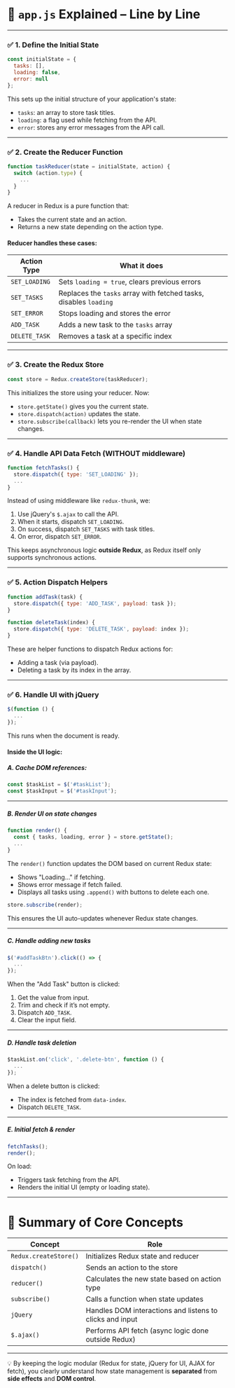 # 📘 `app.js` Explained – Line by Line

---

### ✅ 1. Define the Initial State

```js
const initialState = {
  tasks: [],
  loading: false,
  error: null
};
```

This sets up the initial structure of your application's state:

* `tasks`: an array to store task titles.
* `loading`: a flag used while fetching from the API.
* `error`: stores any error messages from the API call.

---

### ✅ 2. Create the Reducer Function

```js
function taskReducer(state = initialState, action) {
  switch (action.type) {
    ...
  }
}
```

A reducer in Redux is a pure function that:

* Takes the current state and an action.
* Returns a new state depending on the action type.

#### Reducer handles these cases:

| Action Type   | What it does                                                      |
| ------------- | ----------------------------------------------------------------- |
| `SET_LOADING` | Sets `loading = true`, clears previous errors                     |
| `SET_TASKS`   | Replaces the `tasks` array with fetched tasks, disables `loading` |
| `SET_ERROR`   | Stops loading and stores the error                                |
| `ADD_TASK`    | Adds a new task to the `tasks` array                              |
| `DELETE_TASK` | Removes a task at a specific index                                |

---

### ✅ 3. Create the Redux Store

```js
const store = Redux.createStore(taskReducer);
```

This initializes the store using your reducer. Now:

* `store.getState()` gives you the current state.
* `store.dispatch(action)` updates the state.
* `store.subscribe(callback)` lets you re-render the UI when state changes.

---

### ✅ 4. Handle API Data Fetch (WITHOUT middleware)

```js
function fetchTasks() {
  store.dispatch({ type: 'SET_LOADING' });
  ...
}
```

Instead of using middleware like `redux-thunk`, we:

1. Use jQuery's `$.ajax` to call the API.
2. When it starts, dispatch `SET_LOADING`.
3. On success, dispatch `SET_TASKS` with task titles.
4. On error, dispatch `SET_ERROR`.

This keeps asynchronous logic **outside Redux**, as Redux itself only supports synchronous actions.

---

### ✅ 5. Action Dispatch Helpers

```js
function addTask(task) {
  store.dispatch({ type: 'ADD_TASK', payload: task });
}

function deleteTask(index) {
  store.dispatch({ type: 'DELETE_TASK', payload: index });
}
```

These are helper functions to dispatch Redux actions for:

* Adding a task (via payload).
* Deleting a task by its index in the array.

---

### ✅ 6. Handle UI with jQuery

```js
$(function () {
  ...
});
```

This runs when the document is ready.

#### Inside the UI logic:

##### A. Cache DOM references:

```js
const $taskList = $('#taskList');
const $taskInput = $('#taskInput');
```

---

##### B. Render UI on state changes

```js
function render() {
  const { tasks, loading, error } = store.getState();
  ...
}
```

The `render()` function updates the DOM based on current Redux state:

* Shows "Loading..." if fetching.
* Shows error message if fetch failed.
* Displays all tasks using `.append()` with buttons to delete each one.

```js
store.subscribe(render);
```

This ensures the UI auto-updates whenever Redux state changes.

---

##### C. Handle adding new tasks

```js
$('#addTaskBtn').click(() => {
  ...
});
```

When the "Add Task" button is clicked:

1. Get the value from input.
2. Trim and check if it’s not empty.
3. Dispatch `ADD_TASK`.
4. Clear the input field.

---

##### D. Handle task deletion

```js
$taskList.on('click', '.delete-btn', function () {
  ...
});
```

When a delete button is clicked:

* The index is fetched from `data-index`.
* Dispatch `DELETE_TASK`.

---

##### E. Initial fetch & render

```js
fetchTasks();
render();
```

On load:

* Triggers task fetching from the API.
* Renders the initial UI (empty or loading state).

---

# 🧠 Summary of Core Concepts

| Concept               | Role                                                     |
| --------------------- | -------------------------------------------------------- |
| `Redux.createStore()` | Initializes Redux state and reducer                      |
| `dispatch()`          | Sends an action to the store                             |
| `reducer()`           | Calculates the new state based on action type            |
| `subscribe()`         | Calls a function when state updates                      |
| `jQuery`              | Handles DOM interactions and listens to clicks and input |
| `$.ajax()`            | Performs API fetch (async logic done outside Redux)      |

---

💡 By keeping the logic modular (Redux for state, jQuery for UI, AJAX for fetch), you clearly understand how state management is **separated** from **side effects** and **DOM control**.